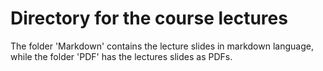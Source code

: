 # Directory for the course lectures

The folder 'Markdown' contains the lecture slides in markdown language, while the folder 'PDF' has the lectures slides as PDFs. 
